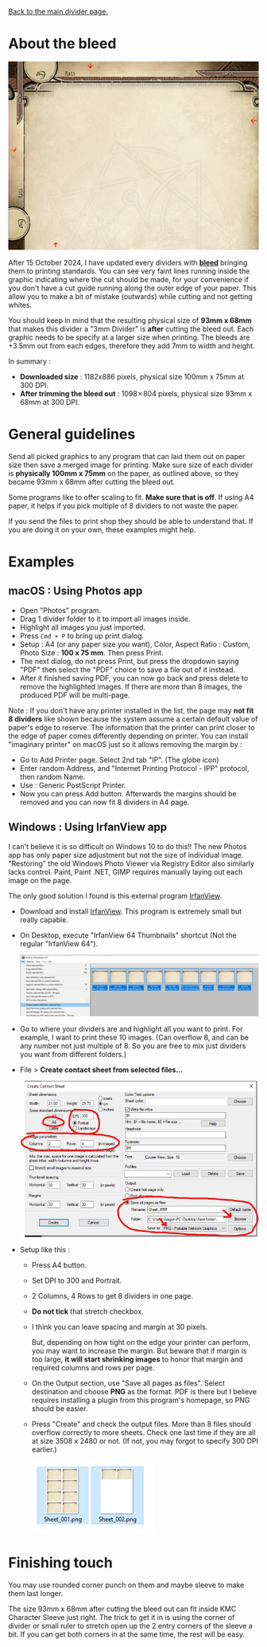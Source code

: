 [Back to the main divider page.](/divider)

# About the bleed

![Bleed](../../../static/image/documentation/divider/bleed.png)

After 15 October 2024, I have updated every dividers with [**bleed**](https://en.wikipedia.org/wiki/Bleed_(printing)) bringing them to printing standards. You can see very faint lines running inside the graphic indicating where the cut should be made, for your convenience if you don't have a cut guide running along the outer edge of your paper. This allow you to make a bit of mistake (outwards) while cutting and not getting whites.

You should keep in mind that the resulting physical size of **93mm x 68mm** that makes this divider a "3mm Divider" is **after** cutting the bleed out. Each graphic needs to be specify at a larger size when printing. The bleeds are +3.5mm out from each edges, therefore they add 7mm to width and height.

In summary : 

- **Downloaded size** : 1182x886 pixels, physical size 100mm x 75mm at 300 DPI.
- **After trimming the bleed out** : 1098 × 804 pixels, physical size 93mm x 68mm at 300 DPI.

# General guidelines

Send all picked graphics to any program that can laid them out on paper size then save a merged image for printing. Make sure size of each divider is **physically 100mm x 75mm** on the paper, as outlined above, so they became 93mm x 68mm after cutting the bleed out.

Some programs like to offer scaling to fit. **Make sure that is off**. If using A4 paper, it helps if you pick multiple of 8 dividers to not waste the paper.

If you send the files to print shop they should be able to understand that. If you are doing it on your own, these examples might help.

# Examples

## macOS : Using Photos app

<!-- ![macOS printing](../../../static/image/documentation/divider/print-1.png) -->

- Open "Photos" program.
- Drag 1 divider folder to it to import all images inside.
- Highlight all images you just imported.
- Press `Cmd + P` to bring up print dialog.
- Setup : A4 (or any paper size you want), Color, Aspect Ratio : Custom, Photo Size : **100 x 75 mm**. Then press Print.
- The next dialog, do not press Print, but press the dropdown saying "PDF" then select the "PDF" choice to save a file out of it instead.
- After it finished saving PDF, you can now go back and press delete to remove the highlighted images. If there are more than 8 images, the produced PDF will be multi-page.

Note : If you don't have any printer installed in the list, the page may **not fit 8 dividers** like shown because the system assume a certain default value of paper's edge to reserve. The information that the printer can print closer to the edge of paper comes differently depending on printer. You can install "imaginary printer" on macOS just so it allows removing the margin by : 

- Go to Add Printer page. Select 2nd tab "IP". (The globe icon)
- Enter random Address, and "Internet Printing Protocol - IPP" protocol, then random Name.
- Use : Generic PostScript Printer.
- Now you can press Add button. Afterwards the margins should be removed and you can now fit 8 dividers in A4 page.

## Windows : Using IrfanView app

I can't believe it is so difficult on Windows 10 to do this!! The new Photos app has only paper size adjustment but not the size of individual image. "Restoring" the old Windows Photo Viewer via Registry Editor also similarly lacks control. Paint, Paint .NET, GIMP requires manually laying out each image on the page.

The only good solution I found is this external program [IrfanView](https://www.irfanview.com/).

- Download and install [IrfanView](https://www.irfanview.com/). This program is extremely small but really capable.
- On Desktop, execute "IrfanView 64 Thumbnails" shortcut (Not the regular "IrfanView 64").

  ![Windows printing](../../../static/image/documentation/divider/print-2.png)

- Go to where your dividers are and highlight all you want to print. For example, I want to print these 10 images. (Can overflow 8, and can be any number not just multiple of 8. So you are free to mix just dividers you want from different folders.)
- File > **Create contact sheet from selected files...**

  ![Windows printing](../../../static/image/documentation/divider/print-3.png)

- Setup like this : 
  - Press A4 button.
  - Set DPI to 300 and Portrait.
  - 2 Columns, 4 Rows to get 8 dividers in one page.
  - **Do not tick** that stretch checkbox.
  - I think you can leave spacing and margin at 30 pixels.
  
    But, depending on how tight on the edge your printer can perform, you may want to increase the margin. But beware that if margin is too large, **it will start shrinking images** to honor that margin and required columns and rows per page.
	
  - On the Output section, use "Save all pages as files". Select destination and choose **PNG** as the format. PDF is there but I believe requires installing a plugin from this program's homepage, so PNG should be easier.
  - Press "Create" and check the output files. More than 8 files should overflow correctly to more sheets. Check one last time if they are all at size 3508 x 2480 or not. (If not, you may forgot to specify 300 DPI earlier.)

    ![Windows printing](../../../static/image/documentation/divider/print-4.png)

# Finishing touch

You may use rounded corner punch on them and maybe sleeve to make them last longer.

The size 93mm x 68mm after cutting the bleed out can fit inside KMC Character Sleeve just right. The trick to get it in is using the corner of divider or small ruler to stretch open up the 2 entry corners of the sleeve a bit. If you can get both corners in at the same time, the rest will be easy.